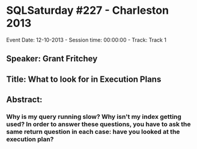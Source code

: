 # SQLSaturday #227 - Charleston 2013
Event Date: 12-10-2013 - Session time: 00:00:00 - Track: Track 1
## Speaker: Grant Fritchey
## Title: What to look for in Execution Plans
## Abstract:
### Why is my query running slow? Why isn't my index getting used? In order to answer these questions, you have to ask the same return question in each case: have you looked at the execution plan? 
